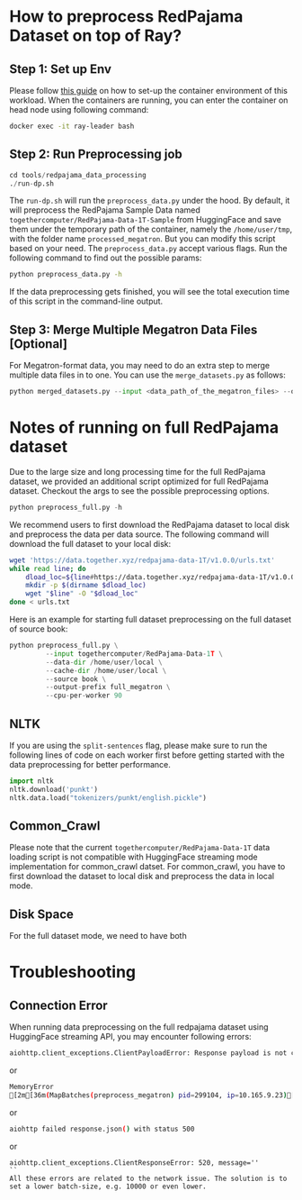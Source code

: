 # How to preprocess RedPajama Dataset on top of Ray?

## Step 1: Set up Env
Please follow [this guide](../workload_in_containers/README.md) on how to set-up the container environment of this workload. When the containers are running, you can enter the container on head node using following command:
```bash  
docker exec -it ray-leader bash 
```

## Step 2: Run Preprocessing job 
```python 
cd tools/redpajama_data_processing
./run-dp.sh 
```
The `run-dp.sh` will run the `preprocess_data.py` under the hood. By default, it will preprocess the RedPajama Sample Data named `togethercomputer/RedPajama-Data-1T-Sample` from HuggingFace and save them under the temporary path of the container, namely the `/home/user/tmp`, with the folder name `processed_megatron`. But you can modify this script based on your need. The `preprocess_data.py` accept various flags. Run the following command to find out the possible params:
```bash
python preprocess_data.py -h
```
If the data preprocessing gets finished, you will see the total execution time of this script in the command-line output. 

## Step 3: Merge Multiple Megatron Data Files [Optional]
For Megatron-format data, you may need to do an extra step to merge multiple data files in to one. You can use the `merge_datasets.py` as follows:

```python
python merged_datasets.py --input <data_path_of_the_megatron_files> --output-prefix <data_path_without_file_extensions>
``` 

# Notes of running on full RedPajama dataset 
Due to the large size and long processing time for the full RedPajama dataset, we provided an additional script optimized for full RedPajama dataset. Checkout the args to see the possible preprocessing options. 
```python
python preprocess_full.py -h
```
We recommend users to first download the RedPajama dataset to local disk and preprocess the data per data source. The following command will download the full dataset to your local disk:
```bash
wget 'https://data.together.xyz/redpajama-data-1T/v1.0.0/urls.txt'
while read line; do
    dload_loc=${line#https://data.together.xyz/redpajama-data-1T/v1.0.0/}
    mkdir -p $(dirname $dload_loc)
    wget "$line" -O "$dload_loc"
done < urls.txt
```
Here is an example for starting full dataset preprocessing on the full dataset of source book:
```python
python preprocess_full.py \
         --input togethercomputer/RedPajama-Data-1T \
         --data-dir /home/user/local \
         --cache-dir /home/user/local \
         --source book \
         --output-prefix full_megatron \
         --cpu-per-worker 90
```

## NLTK
If you are using the `split-sentences` flag, please make sure to run the following lines of code on each worker first before getting started with the data preprocessing for better performance. 
```python
import nltk
nltk.download('punkt')
nltk.data.load("tokenizers/punkt/english.pickle")
```
## Common_Crawl
Please note that the current `togethercomputer/RedPajama-Data-1T` data loading script is not compatible with HuggingFace streaming mode implementation for common_crawl datset. For common_crawl, you have to first download the dataset to local disk and  preprocess the data in local mode.

## Disk Space
For the full dataset mode, we need to have both 



# Troubleshooting
## Connection Error
When running data preprocessing on the full redpajama dataset using HuggingFace streaming API, you may encounter following errors:
```bash 
aiohttp.client_exceptions.ClientPayloadError: Response payload is not completed
```
or 
```bash
MemoryError
[2m[36m(MapBatches(preprocess_megatron) pid=299104, ip=10.165.9.23)[0m [2023-07-01 11:40:34,924 E 299104 300227] gcs_rpc_client.h:542: Failed to connect to GCS within 60 seconds. GCS may have been killed. It's either GCS is terminated by `ray stop` or is killed unexpectedly. If it is killed unexpectedly, see the log file gcs_server.out. https://docs.ray.io/en/master/ray-observability/ray-logging.html#logging-directory-structure. The program will terminate.
```
or 
```bash
aiohttp failed response.json() with status 500
```
or 
```
aiohttp.client_exceptions.ClientResponseError: 520, message=''
``
All these errors are related to the network issue. The solution is to set a lower batch-size, e.g. 10000 or even lower.





